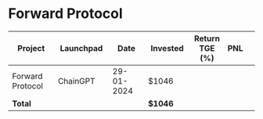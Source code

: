 # Forward Protocol



<table data-full-width="true"><thead><tr><th width="152">Project</th><th width="138">Launchpad</th><th width="132">Date</th><th width="133">Invested</th><th>Return TGE (%)</th><th>PNL</th><th></th></tr></thead><tbody><tr><td>Forward Protocol</td><td>ChainGPT</td><td>29-01-2024</td><td>$1046</td><td></td><td></td><td></td></tr><tr><td><strong>Total</strong></td><td></td><td></td><td><strong>$1046</strong></td><td></td><td></td><td></td></tr></tbody></table>

